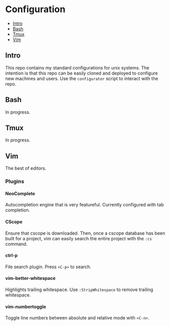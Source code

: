 # Configuration

- [Intro](#intro)
- [Bash](#bash)
- [Tmux](#tmux)
- [Vim](#vim)

## Intro
This repo contains my standard configurations for unix systems. The intention is that this repo can be easily cloned and deployed to configure new machines and users. Use the `configurator` script to interact with the repo.

## Bash
In progress.

## Tmux
In progress.

## Vim
The best of editors.

### Plugins
#### NeoComplete
Autocompletion engine that is very featureful. Currently configured with tab completion.

#### CScope
Ensure that cscope is downloaded. Then, once a cscope database has been built for a project, vim can easily search the entire project with the `:cs` command.

#### ctrl-p
File search plugin. Press `<C-p>` to search.

#### vim-better-whitespace
Highlights trailing whitespace. Use `:StripWhitespace` to remove trailing whitespace.

#### vim-numbertoggle
Toggle line numbers between absolute and relative mode with `<C-n>`.
